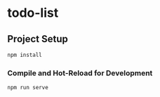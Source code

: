 # todo-list

## Project Setup

```sh
npm install
```

### Compile and Hot-Reload for Development

```sh
npm run serve
```
